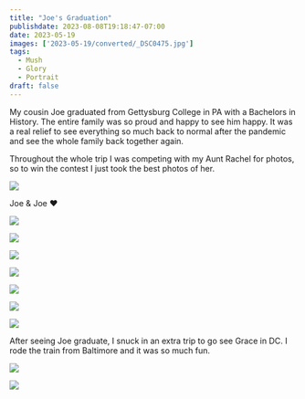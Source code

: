 ```yaml
---
title: "Joe's Graduation"
publishdate: 2023-08-08T19:18:47-07:00
date: 2023-05-19
images: ['2023-05-19/converted/_DSC0475.jpg']
tags:
  - Mush
  - Glory
  - Portrait
draft: false
---
```


My cousin Joe graduated from Gettysburg College in PA with a Bachelors in History.  The entire family was so proud and happy to see him happy.  It was a real relief to see everything so much back to normal after the pandemic and see the whole family back together again.

Throughout the whole trip I was competing with my Aunt Rachel for photos, so to win the contest I just took the best photos of her.

![](2023-05-19/converted/_DSC0470.jpg)

Joe & Joe ❤️

![](2023-05-19/converted/_DSC0475.jpg)

![](2023-05-19/converted/_DSC0484.jpg)

![](2023-05-19/converted/_DSC0490.jpg)

![](2023-05-19/converted/_DSC0558.jpg)

![](2023-05-19/converted/_DSC0564.jpg)

![](2023-05-19/converted/_DSC0566.jpg)

![](2023-05-19/converted/_DSC0581.jpg)

After seeing Joe graduate, I snuck in an extra trip to go see Grace in DC.  I rode the train from Baltimore and it was so much fun.

![](2023-05-19/converted/_DSC0584.jpg)

![](2023-05-19/converted/_DSC0589.jpg)